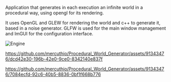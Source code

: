 Application that generates in each execution an infinite world in a procedural way, using opengl for its rendering.

It uses OpenGL and GLEW for rendering the world and c++ to generate it, based in a noise generator. GLFW is used for the main window management and ImGUI for the configuration interface.

 ![Engine](https://github.com/mercuthio/Procedural_World_Generator/assets/91343476/c8250c5b-bc6d-4025-83a1-2ecbcb87204a)

https://github.com/mercuthio/Procedural_World_Generator/assets/91343476/dcd42e30-196b-42e0-9ce0-8342140e837f

https://github.com/mercuthio/Procedural_World_Generator/assets/91343476/7084ecfd-92c6-40b5-8836-0bf1f668b776

